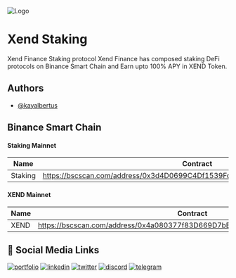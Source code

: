 ![Logo](https://xend.finance/assets-2/logo.svg)


# Xend Staking


Xend Finance Staking protocol
Xend Finance has composed staking DeFi protocols on Binance Smart Chain and Earn upto 100% APY in XEND Token.

## Authors

- [@kayalbertus](https://github.com/KayAlbertus)



## Binance Smart Chain


#### Staking Mainnet
Name | Contract
--- | ---
Staking | https://bscscan.com/address/0x3d4D0699C4Df1539Fdc42C6F9594A478c6929051#code





#### XEND Mainnet

Name | Contract
--- | ---
XEND | https://bscscan.com/address/0x4a080377f83D669D7bB83B3184a8A5E61B500608#code



## 🔗 Social Media Links
[![portfolio](https://img.shields.io/badge/github-0A66C2?style=for-the-badge&logo=github&logoColor=white)](https://github.com/xendfinance)
[![linkedin](https://img.shields.io/badge/linkedin-0A66C2?style=for-the-badge&logo=linkedin&logoColor=white)](https://www.linkedin.com/company/xend-finance/mycompany/)
[![twitter](https://img.shields.io/badge/twitter-1DA1F2?style=for-the-badge&logo=twitter&logoColor=white)](https://twitter.com/xendfinance)
[![discord](https://img.shields.io/badge/discord-0A66C2?style=for-the-badge&logo=discord&logoColor=white)](https://discord.gg/QPH2M3nbku)
[![telegram](https://img.shields.io/badge/telegram-0A66C2?style=for-the-badge&logo=telegram&logoColor=white)](https://t.me/xendFinance)



